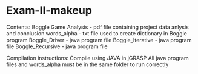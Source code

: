 # Exam-II-makeup

Contents:
Boggle Game Analysis - pdf file containing project data anlysis and conclusion
words_alpha - txt file used to create dictionary in Boggle program
Boggle_Driver - java program file
Boggle_Iterative - java program file
Boggle_Recursive - java program file

Compilation instructions:
Compile using JAVA in jGRASP
All java program files and words_alpha must be in the same folder to run correctly
